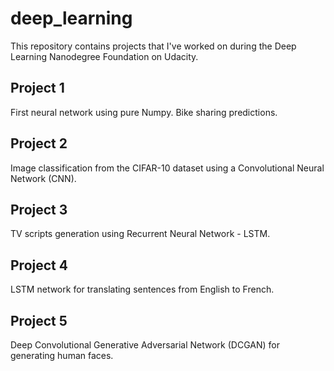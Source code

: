 # deep_learning
This repository contains projects that I've worked on during the Deep Learning Nanodegree Foundation on Udacity.

## Project 1
First neural network using pure Numpy. Bike sharing predictions.

## Project 2
Image classification from the CIFAR-10 dataset using a Convolutional Neural Network (CNN).

## Project 3
TV scripts generation using Recurrent Neural Network - LSTM.

## Project 4
LSTM network for translating sentences from English to French.

## Project 5
Deep Convolutional Generative Adversarial Network (DCGAN) for generating human faces.
